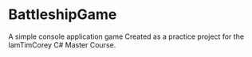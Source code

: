 # BattleshipGame
A simple console application game 
Created as a practice project for the IamTimCorey C# Master Course.
